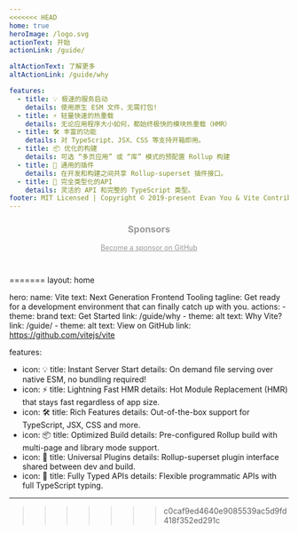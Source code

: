 ```yaml
---
<<<<<<< HEAD
home: true
heroImage: /logo.svg
actionText: 开始
actionLink: /guide/

altActionText: 了解更多
altActionLink: /guide/why

features:
  - title: 💡 极速的服务启动
    details: 使用原生 ESM 文件，无需打包!
  - title: ⚡️ 轻量快速的热重载
    details: 无论应用程序大小如何，都始终极快的模块热重载（HMR）
  - title: 🛠️ 丰富的功能
    details: 对 TypeScript、JSX、CSS 等支持开箱即用。
  - title: 📦 优化的构建
    details: 可选 “多页应用” 或 “库” 模式的预配置 Rollup 构建
  - title: 🔩 通用的插件
    details: 在开发和构建之间共享 Rollup-superset 插件接口。
  - title: 🔑 完全类型化的API
    details: 灵活的 API 和完整的 TypeScript 类型。
footer: MIT Licensed | Copyright © 2019-present Evan You & Vite Contributors
---
```


<script setup>
import SponsorsGroup from './.vitepress/theme/SponsorsGroup.vue'
import fetchReleaseTag from './.vitepress/theme/fetchReleaseTag.js'

fetchReleaseTag();
</script>

<h3 style="text-align:center;color:#999">Sponsors</h3>

<SponsorsGroup tier="platinum" placement="landing" />

<SponsorsGroup tier="gold" placement="landing" />

<p style="text-align:center;margin-bottom:3em">
  <a style="color: #999;font-size:.9em;" href="https://github.com/sponsors/yyx990803" target="_blank" rel="noopener">Become a sponsor on GitHub</a>
</p>
=======
layout: home

hero:
  name: Vite
  text: Next Generation Frontend Tooling
  tagline: Get ready for a development environment that can finally catch up with you.
  actions:
    - theme: brand
      text: Get Started
      link: /guide/why
    - theme: alt
      text: Why Vite?
      link: /guide/
    - theme: alt
      text: View on GitHub
      link: https://github.com/vitejs/vite

features:
  - icon: 💡
    title: Instant Server Start
    details: On demand file serving over native ESM, no bundling required!
  - icon: ⚡️
    title: Lightning Fast HMR
    details: Hot Module Replacement (HMR) that stays fast regardless of app size.
  - icon: 🛠️
    title: Rich Features
    details: Out-of-the-box support for TypeScript, JSX, CSS and more.
  - icon: 📦
    title: Optimized Build
    details: Pre-configured Rollup build with multi-page and library mode support.
  - icon: 🔩
    title: Universal Plugins
    details: Rollup-superset plugin interface shared between dev and build.
  - icon: 🔑
    title: Fully Typed APIs
    details: Flexible programmatic APIs with full TypeScript typing.
---
>>>>>>> c0caf9ed4640e9085539ac5d9fd418f352ed291c
